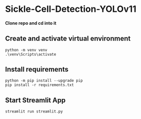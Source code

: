# Sickle-Cell-Detection-YOLOv11

#### Clone repo and cd into it

## Create and activate virtual environment
```
python -m venv venv
.\venv\Scripts\activate
```

## Install requirements
```
python -m pip install --upgrade pip
pip install -r requirements.txt
```

## Start Streamlit App
```
streamlit run streamlit.py
```
